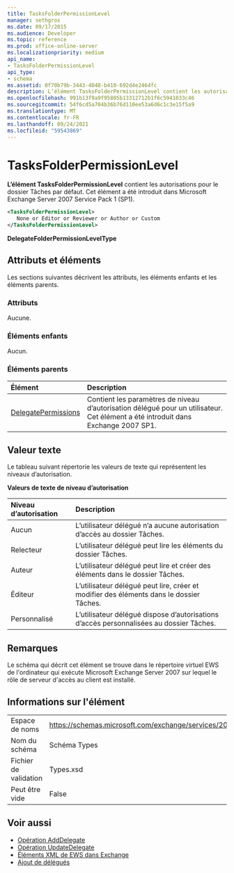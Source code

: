 ```yaml
---
title: TasksFolderPermissionLevel
manager: sethgros
ms.date: 09/17/2015
ms.audience: Developer
ms.topic: reference
ms.prod: office-online-server
ms.localizationpriority: medium
api_name:
- TasksFolderPermissionLevel
api_type:
- schema
ms.assetid: 0f70b79b-3443-4048-b410-692d4e2464fc
description: L’élément TasksFolderPermissionLevel contient les autorisations pour le dossier Tâches par défaut. Cet élément a été introduit dans Microsoft Exchange Server 2007 Service Pack 1 (SP1).
ms.openlocfilehash: 991b13f9a9f95805b13312712b1f6c5941033c46
ms.sourcegitcommit: 54f6cd5a704b36b76d110ee53a6d6c1c3e15f5a9
ms.translationtype: MT
ms.contentlocale: fr-FR
ms.lasthandoff: 09/24/2021
ms.locfileid: "59543869"
---
```

# <a name="tasksfolderpermissionlevel"></a>TasksFolderPermissionLevel

**L’élément TasksFolderPermissionLevel** contient les autorisations pour le dossier Tâches par défaut. Cet élément a été introduit dans Microsoft Exchange Server 2007 Service Pack 1 (SP1). 
  
```xml
<TasksFolderPermissionLevel>
   None or Editor or Reviewer or Author or Custom
</TasksFolderPermissionLevel>
```

**DelegateFolderPermissionLevelType**

## <a name="attributes-and-elements"></a>Attributs et éléments

Les sections suivantes décrivent les attributs, les éléments enfants et les éléments parents.
  
### <a name="attributes"></a>Attributs

Aucune.
  
### <a name="child-elements"></a>Éléments enfants

Aucun.
  
### <a name="parent-elements"></a>Éléments parents

|**Élément**|**Description**|
|:-----|:-----|
|[DelegatePermissions](delegatepermissions.md) <br/> |Contient les paramètres de niveau d’autorisation délégué pour un utilisateur. Cet élément a été introduit dans Exchange 2007 SP1.  <br/> |
   
## <a name="text-value"></a>Valeur texte

Le tableau suivant répertorie les valeurs de texte qui représentent les niveaux d’autorisation.
  
**Valeurs de texte de niveau d’autorisation**

|**Niveau d’autorisation**|**Description**|
|:-----|:-----|
|Aucun  <br/> |L’utilisateur délégué n’a aucune autorisation d’accès au dossier Tâches.  <br/> |
|Relecteur  <br/> |L’utilisateur délégué peut lire les éléments du dossier Tâches.  <br/> |
|Auteur  <br/> |L’utilisateur délégué peut lire et créer des éléments dans le dossier Tâches.  <br/> |
|Éditeur  <br/> |L’utilisateur délégué peut lire, créer et modifier des éléments dans le dossier Tâches.  <br/> |
|Personnalisé  <br/> |L’utilisateur délégué dispose d’autorisations d’accès personnalisées au dossier Tâches.  <br/> |
   
## <a name="remarks"></a>Remarques

Le schéma qui décrit cet élément se trouve dans le répertoire virtuel EWS de l'ordinateur qui exécute Microsoft Exchange Server 2007 sur lequel le rôle de serveur d'accès au client est installé.
  
## <a name="element-information"></a>Informations sur l'élément

|||
|:-----|:-----|
|Espace de noms  <br/> |https://schemas.microsoft.com/exchange/services/2006/types  <br/> |
|Nom du schéma  <br/> |Schéma Types  <br/> |
|Fichier de validation  <br/> |Types.xsd  <br/> |
|Peut être vide  <br/> |False  <br/> |
   
## <a name="see-also"></a>Voir aussi

- [Opération AddDelegate](adddelegate-operation.md)
- [Opération UpdateDelegate](updatedelegate-operation.md)
- [Éléments XML de EWS dans Exchange](ews-xml-elements-in-exchange.md)
- [Ajout de délégués](https://msdn.microsoft.com/library/3a744150-66a3-4a13-9433-793603ba5038%28Office.15%29.aspx)

